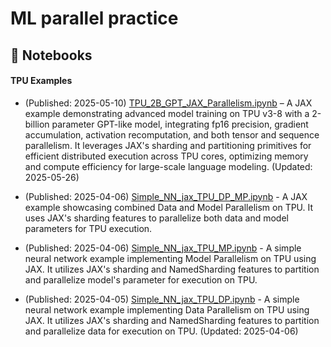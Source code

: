 # ML parallel practice

## 📝 Notebooks

#### TPU Examples

* (Published: 2025-05-10) [TPU_2B_GPT_JAX_Parallelism.ipynb](https://github.com/JLAI162/ML_parallel_practice/blob/main/TPU_2B_GPT_JAX_Parallelism.ipynb) – A JAX example demonstrating advanced model training on TPU v3-8 with a 2-billion parameter GPT-like model, integrating fp16 precision, gradient accumulation, activation recomputation, and both tensor and sequence parallelism. It leverages JAX's sharding and partitioning primitives for efficient distributed execution across TPU cores, optimizing memory and compute efficiency for large-scale language modeling. (Updated: 2025-05-26)

* (Published: 2025-04-06) [Simple_NN_jax_TPU_DP_MP.ipynb](https://github.com/JLAI162/ML_parallel_practice/blob/main/Simple_NN_jax_TPU_DP_MP.ipynb) - A JAX example showcasing combined Data and Model Parallelism on TPU. It uses JAX's sharding features to parallelize both data and model parameters for TPU execution.

* (Published: 2025-04-06) [Simple_NN_jax_TPU_MP.ipynb](https://github.com/JLAI162/ML_parallel_practice/blob/main/Simple_NN_jax_TPU_MP.ipynb) - A simple neural network example implementing Model Parallelism on TPU using JAX. It utilizes JAX's sharding and NamedSharding features to partition and parallelize model's parameter for execution on TPU. 

* (Published: 2025-04-05) [Simple_NN_jax_TPU_DP.ipynb](https://github.com/JLAI162/ML_parallel_practice/blob/main/Simple_NN_jax_TPU_DP.ipynb) - A simple neural network example implementing Data Parallelism on TPU using JAX. It utilizes JAX's sharding and NamedSharding features to partition and parallelize data for execution on TPU. (Updated: 2025-04-06)
